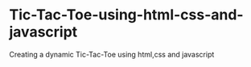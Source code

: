 # Tic-Tac-Toe-using-html-css-and-javascript
Creating a dynamic Tic-Tac-Toe using html,css and javascript
